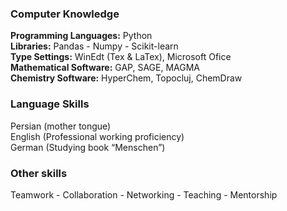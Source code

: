 ### Computer Knowledge
<strong>Programming Languages:</strong> Python <br>
<strong>Libraries:</strong> Pandas - Numpy - Scikit-learn <br>
<strong>Type Settings:</strong> WinEdt (Tex & LaTex), Microsoft Ofice <br>
<strong>Mathematical Software:</strong> GAP, SAGE, MAGMA <br>
<strong>Chemistry Software:</strong> HyperChem, Topocluj, ChemDraw <br>

### Language Skills
Persian (mother tongue) <br>
English (Professional working proficiency) <br>
German (Studying book “Menschen”) <br>


### Other skills
Teamwork - Collaboration - Networking - Teaching - Mentorship
